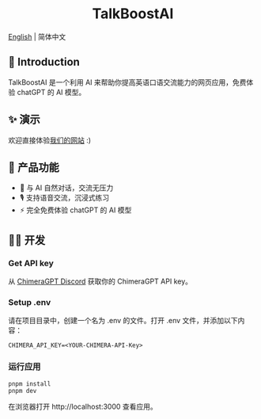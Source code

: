 <h1 align="center">TalkBoostAI</h1>

[English](./README.md) | 简体中文

## 🌟 Introduction

TalkBoostAI 是一个利用 AI 来帮助你提高英语口语交流能力的网页应用，免费体验 chatGPT 的 AI 模型。

## ✨ 演示

欢迎直接体验[我们的网站](https://talk.incircles.xyz/) :)

## 🚀 产品功能

- 💬 与 AI 自然对话，交流无压力
- 🎙️ 支持语音交流，沉浸式练习
- ⚡️ 完全免费体验 chatGPT 的 AI 模型

## 👨‍🚀 开发

### Get API key

从 [ChimeraGPT Discord](https://discord.gg/chimeragpt) 获取你的 ChimeraGPT API key。

### Setup .env

请在项目目录中，创建一个名为 .env 的文件。打开 .env 文件，并添加以下内容：

```
CHIMERA_API_KEY=<YOUR-CHIMERA-API-Key>
```

### 运行应用

```
pnpm install
pnpm dev
```

在浏览器打开 http://localhost:3000 查看应用。
